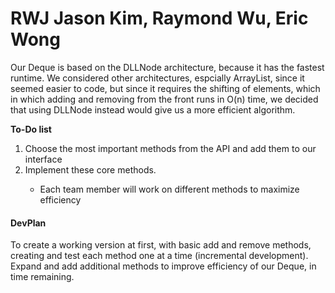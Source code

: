 # RWJ Jason Kim, Raymond Wu, Eric Wong

<p> Our Deque is based on the DLLNode architecture, because it has the fastest runtime. We considered other architectures, espcially ArrayList, since it seemed easier to code, but since it requires the shifting of elements, which in which adding and removing from the front runs in O(n) time, we decided that using DLLNode instead would give us a more efficient algorithm. </p>

<b> To-Do list </b>
  <ol> <li> Choose the most important methods from the API and add them to our interface </li>
  <li> Implement these core methods. </li>
  <ul> <li> Each team member will work on different methods to maximize efficiency </li> </ul>
  </ol>
      
  
<h4> DevPlan </h4>
<p> To create a working version at first, with basic add and remove methods, creating and test each method one at a time (incremental development). Expand and add additional methods to improve efficiency of our Deque, in time remaining. </p>

